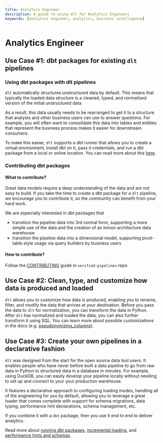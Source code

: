 ```yaml
---
title: Analytics Engineer
description: A guide to using dlt for Analytics Engineers
keywords: [analytics engineer, analytics, business intelligence]
---
```


# Analytics Engineer

## Use Case #1: dbt packages for existing `dlt` pipelines

### Using dbt packages with dlt pipelines

`dlt` automatically structures unstructured data by default. This means that typically the loaded data structure is a cleaned, typed, and normalized version of the initial unstructured data.

As a result, this data usually needs to be rearranged to get it to a structure that analysts and other business users can use to answer questions. For example, you will often want to consolidate this data into tables and entities that represent the business process makes it easier for downstream consumers.

To make this easier, `dlt` supports a dbt runner that allows you to create a virtual environment, install dbt on it, pass it credentials, and run a dbt package from a local or online location. You can read more about this [here](../dlt-ecosystem/transformations/transforming-the-data).

### Contributing dbt packages

#### What to contribute?

Great data models require a deep understanding of the data and are not easy to build. If you take the time to create a dbt package for a `dlt` pipeline, we encourage you to contribute it, so the community can benefit from your hard work.

We are especially interested in dbt packages that
- transition the pipeline data into 3rd normal form, supporting a more simple use of the data and the creation of an Inmon architecture data warehouse
- transition the pipeline data into a dimensional model, supporting pivot-table style usage via query builders by business users

#### How to contribute?

Follow the [CONTRIBUTING](https://github.com/dlt-hub/verified-sources/blob/master/CONTRIBUTING.md) guide in `verified-pipelines` repo.

## Use Case #2: Clean, type, and customize how data is produced and loaded

`dlt` allows you to customize how data is produced, enabling you to rename, filter, and modify the data that arrives at your destination. Before you pass the data to `dlt` for normalization, you can transform the data in Python. After `dlt` has normalized and loaded the data, you can also further transform it using SQL. You can learn more about possible customizations in the docs (e.g. [pseudonymizing_columns](../general-usage/customising-pipelines/pseudonymizing_columns.md)).

## Use Case #3: Create your own pipelines in a declarative fashion

`dlt` was designed from the start for the open source data tool users. It enables people who have never before built a data pipeline to go from raw data in Python to structured data in a database in minutes. For example, using DuckDB, you can easily develop your pipeline locally without needing to set up and connect to your your production warehouse.

It features a declarative approach to configuring loading modes, handling all of the engineering for you by default, allowing you to leverage a great loader that comes complete with support for schema migrations, data typing, performance hint declarations, schema management, etc.

If you combine it with a `dbt` package, then you use it end to end to deliver analytics.

Read more about [running dbt packages](../dlt-ecosystem/transformations/transforming-the-data), [incremental loading](../general-usage/incremental-loading), and [performance hints and schemas](../walkthroughs/adjust-a-schema).

